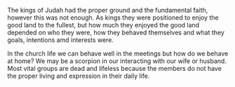 The kings of Judah had the proper ground
and the fundamental faith, however this was
not enough. As kings they were positioned to
enjoy the good land to the fullest, but how
much they enjoyed the good land depended on
who they were, how they behaved themselves
and what they goals, intentions amd interests
were.

In the church life we can behave well in the
meetings but how do we behave at home? We
may be a scorpion in our interacting with our
wife or husband. Most vital groups are dead
and lifeless because the members do not have
the proper living and expression in their
daily life.
